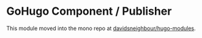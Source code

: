 # GoHugo Component / Publisher

This module moved into the mono repo at [davidsneighbour/hugo-modules](https://github.com/davidsneighbour/hugo-modules/tree/main/modules/publisher).
